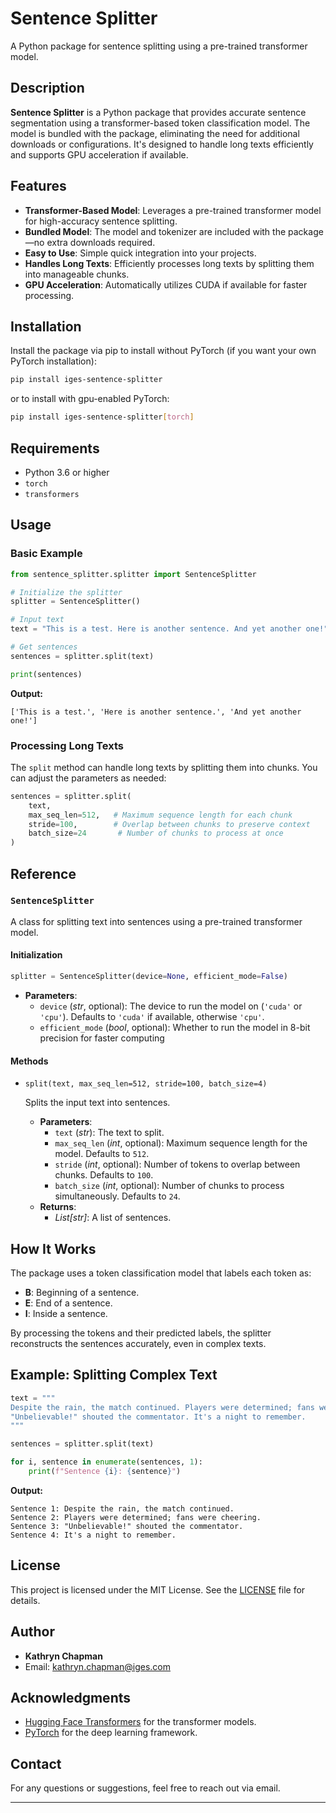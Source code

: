 # Sentence Splitter

A Python package for sentence splitting using a pre-trained transformer model.

## Description

**Sentence Splitter** is a Python package that provides accurate sentence segmentation using a transformer-based token classification model. The model is bundled with the package, eliminating the need for additional downloads or configurations. It's designed to handle long texts efficiently and supports GPU acceleration if available.

## Features

- **Transformer-Based Model**: Leverages a pre-trained transformer model for high-accuracy sentence splitting.
- **Bundled Model**: The model and tokenizer are included with the package—no extra downloads required.
- **Easy to Use**: Simple quick integration into your projects.
- **Handles Long Texts**: Efficiently processes long texts by splitting them into manageable chunks.
- **GPU Acceleration**: Automatically utilizes CUDA if available for faster processing.

## Installation

Install the package via pip to install without PyTorch (if you want your own PyTorch installation):

```bash
pip install iges-sentence-splitter
```
or to install with gpu-enabled PyTorch:


```bash
pip install iges-sentence-splitter[torch]
```


## Requirements

- Python 3.6 or higher
- `torch`
- `transformers`
## Usage

### Basic Example

```python
from sentence_splitter.splitter import SentenceSplitter

# Initialize the splitter
splitter = SentenceSplitter()

# Input text
text = "This is a test. Here is another sentence. And yet another one!"

# Get sentences
sentences = splitter.split(text)

print(sentences)
```

**Output:**

```
['This is a test.', 'Here is another sentence.', 'And yet another one!']
```

### Processing Long Texts

The `split` method can handle long texts by splitting them into chunks. You can adjust the parameters as needed:

```python
sentences = splitter.split(
    text,
    max_seq_len=512,   # Maximum sequence length for each chunk
    stride=100,        # Overlap between chunks to preserve context
    batch_size=24       # Number of chunks to process at once
)
```

## Reference

### `SentenceSplitter`

A class for splitting text into sentences using a pre-trained transformer model.

#### Initialization

```python
splitter = SentenceSplitter(device=None, efficient_mode=False)
```

- **Parameters**:
  - `device` (_str_, optional): The device to run the model on (`'cuda'` or `'cpu'`). Defaults to `'cuda'` if available, otherwise `'cpu'`.
  - `efficient_mode` (_bool_, optional): Whether to run the model in 8-bit precision for faster computing
#### Methods

- `split(text, max_seq_len=512, stride=100, batch_size=4)`

  Splits the input text into sentences.

  - **Parameters**:
    - `text` (_str_): The text to split.
    - `max_seq_len` (_int_, optional): Maximum sequence length for the model. Defaults to `512`.
    - `stride` (_int_, optional): Number of tokens to overlap between chunks. Defaults to `100`.
    - `batch_size` (_int_, optional): Number of chunks to process simultaneously. Defaults to `24`.
  - **Returns**:
    - _List[str]_: A list of sentences.

## How It Works

The package uses a token classification model that labels each token as:

- **B**: Beginning of a sentence.
- **E**: End of a sentence.
- **I**: Inside a sentence.

By processing the tokens and their predicted labels, the splitter reconstructs the sentences accurately, even in complex texts.

## Example: Splitting Complex Text

```python
text = """
Despite the rain, the match continued. Players were determined; fans were cheering. 
"Unbelievable!" shouted the commentator. It's a night to remember.
"""

sentences = splitter.split(text)

for i, sentence in enumerate(sentences, 1):
    print(f"Sentence {i}: {sentence}")
```

**Output:**

```
Sentence 1: Despite the rain, the match continued.
Sentence 2: Players were determined; fans were cheering.
Sentence 3: "Unbelievable!" shouted the commentator.
Sentence 4: It's a night to remember.
```

## License

This project is licensed under the MIT License. See the [LICENSE](LICENSE) file for details.

## Author

- **Kathryn Chapman**
- Email: kathryn.chapman@iges.com


## Acknowledgments

- [Hugging Face Transformers](https://github.com/huggingface/transformers) for the transformer models.
- [PyTorch](https://pytorch.org/) for the deep learning framework.

## Contact

For any questions or suggestions, feel free to reach out via email.

---
